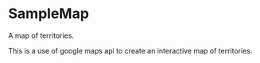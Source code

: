 # SampleMap
A map of territories.

This is a use of google maps api to create an interactive map of territories.
